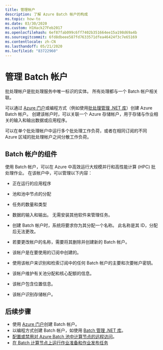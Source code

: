 ```yaml
---
title: 管理帐户
description: 了解 Azure Batch 帐户的构成
ms.topic: how-to
ms.date: 03/30/2020
ms.custom: H1Hack27Feb2017
ms.openlocfilehash: 6ef87fab099c6ff7402b351664ee15a198d69a4b
ms.sourcegitcommit: 6fd8dbeee587fd7633571dfea46424f3c7e65169
ms.contentlocale: zh-CN
ms.lasthandoff: 05/21/2020
ms.locfileid: "83722960"
---
```

# <a name="manage-your-batch-account"></a>管理 Batch 帐户

批处理帐户是批处理服务中唯一标识的实体。 所有处理都与一个 Batch 帐户相关联。

可以通过 [Azure 门户](batch-account-create-portal.md)或编程方式（例如使用[批处理管理 .NET 库](batch-management-dotnet.md)）创建 Azure Batch 帐户。 创建该帐户时，可以关联一个 Azure 存储帐户，用于存储与作业相关的输入和输出数据或应用程序。

可以在单个批处理帐户中运行多个批处理工作负荷，或者在相同订阅的不同 Azure 区域的批处理帐户之间分散工作负荷。

## <a name="components-of-the-batch-account"></a>Batch 帐户的组件

使用 Batch 帐户，可以在 Azure 中高效运行大规模并行和高性能计算 (HPC) 批处理作业。 在该帐户中，可以管理以下内容：

- 正在运行的应用程序

- 池和池中节点的分配

- 任务的数量和类型 

- 数据的输入和输出。 无需安装其他软件来管理任务。

- 创建 Batch 帐户时，系统将要求你为其分配一个名称。 此名称是其 ID，分配后无法更改。

- 若要更改帐户的名称，需要将其删除并创建新的 Batch 帐户。

- 该帐户是在要使用的订阅中创建的。

- 使用该帐户来识别和检索订阅中的任何 Batch 帐户的主要和次要帐户密钥。

- 该帐户维护有关池分配和核心配额的信息。  

- 该帐户包含位置信息。

- 该帐户识别存储帐户。

## <a name="next-steps"></a>后续步骤

- 使用 [Azure 门户](batch-account-create-portal.md)创建 Batch 帐户。
- 以编程方式创建 Batch 帐户，如使用 [Batch 管理 .NET 库](batch-management-dotnet.md)。
- [配置或禁用对 Azure Batch 池中计算节点的远程访问](pool-endpoint-configuration.md)。
- [在 Batch 计算节点上运行作业准备和作业发布任务](batch-job-prep-release.md)

